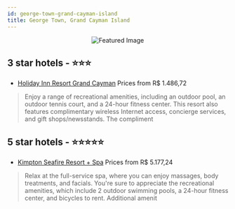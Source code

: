 ```yaml
---
id: george-town-grand-cayman-island
title: George Town, Grand Cayman Island
---
```


<center><img src="https://i.travelapi.com/hotels/6000000/5930000/5923900/5923837/b680885a_z.jpg" alt="Featured Image" /></center>


##  3 star hotels - ⭐️⭐️⭐️

-    [Holiday Inn Resort Grand Cayman](https://us.hurb.com/hotels/george-town/holiday-inn-resort-grand-cayman-JNP-JP979995?cmp=18055) Prices from R$ 1.486,72
   > Enjoy a range of recreational amenities, including an outdoor pool, an outdoor tennis court, and a 24-hour fitness center. This resort also features complimentary wireless Internet access, concierge services, and gift shops/newsstands. The compliment

##  5 star hotels - ⭐️⭐️⭐️⭐️⭐️

-    [Kimpton Seafire Resort + Spa](https://us.hurb.com/hotels/george-town/kimpton-seafire-resort-spa-JNP-JP629987?cmp=18055) Prices from R$ 5.177,24
   > Relax at the full-service spa, where you can enjoy massages, body treatments, and facials. You're sure to appreciate the recreational amenities, which include 2 outdoor swimming pools, a 24-hour fitness center, and bicycles to rent. Additional amenit

